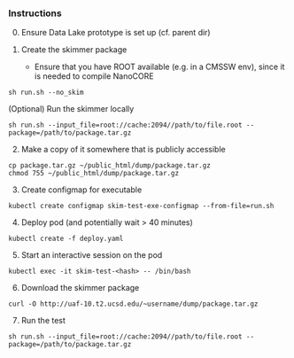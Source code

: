 ### Instructions
0. Ensure Data Lake prototype is set up (cf. parent dir)

1. Create the skimmer package
    - Ensure that you have ROOT available (e.g. in a CMSSW env), since it is needed to compile NanoCORE
```
sh run.sh --no_skim
```
(Optional) Run the skimmer locally
```
sh run.sh --input_file=root://cache:2094//path/to/file.root --package=/path/to/package.tar.gz
```

2. Make a copy of it somewhere that is publicly accessible
```
cp package.tar.gz ~/public_html/dump/package.tar.gz
chmod 755 ~/public_html/dump/package.tar.gz
```

3. Create configmap for executable
```
kubectl create configmap skim-test-exe-configmap --from-file=run.sh
```

4. Deploy pod (and potentially wait > 40 minutes)
```
kubectl create -f deploy.yaml
```

5. Start an interactive session on the pod
```
kubectl exec -it skim-test-<hash> -- /bin/bash
```

6. Download the skimmer package
```
curl -O http://uaf-10.t2.ucsd.edu/~username/dump/package.tar.gz
```

7. Run the test
```
sh run.sh --input_file=root://cache:2094//path/to/file.root --package=/path/to/package.tar.gz
```
